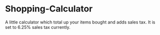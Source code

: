 # Shopping-Calculator
A little calculator which total up your items bought and adds sales tax. It is set to 6.25% sales tax currently.
